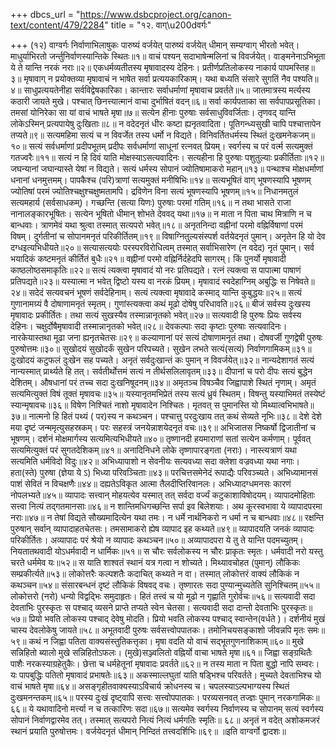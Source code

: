 +++
dbcs_url = "https://www.dsbcproject.org/canon-text/content/479/2284"
title = "१२. वाग्\u200dवर्गः"

+++
(१२) वाग्‍वर्गः
निर्वाणाभिलाषुकः पारुष्यं वर्जयेत् 
पारुष्यं वर्जयेत् धीमान् सम्यग्वाग् भीरतो भवेत्। 
माधुर्याभिरतो जर्न्तुनिर्वाणस्यान्तिके स्थितः॥१॥
वाचं पश्यन् सदाभाषेन्मलिनां च विवर्जयेत्। 
वाङ्मनेनाऽभिभूता ये ते यान्ति नरकं नराः॥२॥
एकधर्मव्यतीतस्य मृषावादस्य देहिनः। 
प्रतीर्णप्रतिलोकस्य नाकार्य पापमस्तिह॥३॥
मृषावाग् न प्रयोक्तव्या 
मृषावाचं न भाषेत सर्वा प्रत्ययकारिकाम्। 
यथा बध्यति संसारे सुगतिं नैव पश्यति॥४॥
साधुप्रत्ययतेनीहा सर्वविद्वेषकारिका। 
कान्तारः सर्वाधर्माणां मृषावाच प्रवर्तते॥५॥
जातमात्रस्य मर्त्यस्य कठारी जायते मुखे। 
पश्चात् छिनत्त्यात्मानं वाचा दुर्भाषितं वदन्॥६॥
सर्वा कार्यपताका सा सर्वपापप्रसूतिका। 
तमसां योनिरेका सा यां वाचं भाषते मृषा॥७॥
सत्येन हीनाः पुरुषाः सर्वसाधुविवर्जिताः। 
तृणवद् यान्ति लोकेऽस्मिन् प्रत्यपायेषु दुःखिताः॥८॥
न वदेदनृतं धीरः कष्टा ह्यनृतवादिता। 
पूतिगन्ध्यसुखी चापि पश्चात्तापेन तप्यते॥९॥
सत्यमहिमा 
सत्यं च न विवर्जेत तस्य धर्मो न विद्यते। 
विनिवर्तितधर्मस्य स्थितं दुःखमनेकजम्॥१०॥
सत्यं सर्वधर्माणां प्रदीपभूतम् 
प्रदीपः सर्वधर्माणां साधूनां रत्नवत् प्रियम्। 
स्वर्गस्य च परं वर्त्म सत्यमुक्तं गतज्वरैः॥११॥
सत्यं न हि दिवं याति मोक्षस्याऽसत्यवादिनः। 
सत्यहीना हि पुरुषाः पशुतुल्याः प्रकीर्तिताः॥१२॥
जघन्यानां जघान्यास्ते येषां न विद्यते। 
सत्यं धर्मस्य सोपानं ज्योतिषामाकरो महान्॥१३॥
पन्थाश्च मोक्षधर्माणां धनानां धनमुत्तमम्। 
पापकैश्च (परि)त्राणां सत्यमुक्तं मनीषिभिः॥१४॥
सत्यभूषितं वाग् भूषणस्यापि भूषणम् 
ज्योतिषां परमं ज्योतिश्चक्षुश्चक्षुष्मतामपि। 
द्रविणेन विना सत्यं भूषणस्यापि भूषणम्॥१५॥
निधानमतुलं सत्यमहार्य (सर्वसाधकम्)। 
गच्छन्ति (सत्या यिणः) पुरुषाः परमां गतिम्॥१६॥
न तथा भासते राजा नानालङ्कारभूषितः। 
सत्येन भूषितो धीमान् शोभते देववद् यथा॥१७॥
न माता न पिता चाथ मित्राणि न च बान्धवाः। 
त्राणमेवं यथा श्रुत्वा तस्मात् सत्यपरो भवेत्॥१८॥
अनृतनिन्दा 
वह्नीनां परमो वह्निर्विषाणां परमं विषम्। 
दुर्गतीनां च सोपानमनृतं परिकीर्तितम्॥१९॥
विषाग्नितुल्यसंस्पर्श वर्तयेदनृतं पुमान्। 
अनृतेन हि यो देव दग्ध‍इत्यभिधीयते॥२०॥
सत्यासत्ययोः परस्परविरोधित्वम् 
तस्मात् सर्वाभिसारेण (न वदेद) नृतं पुमान्। 
सर्व भयादिकं कष्टमनृतं कीर्तितं बुधैः॥२१॥
वह्नीनां परमो वह्निर्निर्दहेदपि सागरम्। 
किं पुनर्यो मृषावादी काष्ठलोष्ठसमाकृतिः॥२२॥
सत्यं त्यक्त्वा मृषावादं यो नरः प्रतिपद्यते। 
रत्नं त्यक्त्वा स पापात्मा पाषाणं प्रतिपद्यते॥२३॥
यस्यात्मा न भवेत् द्विष्टो यस्य वा नरकं प्रियम्। 
मृषावादं स्वदेहाग्निम् अबुद्धिः स निषेवते॥२४॥
सदेदं सत्यवचनं भूषणं सर्वदेहिनाम्। 
सत्यं त्यक्त्वा मृषावादे कस्माद् यान्ति कुबुद्धयः॥२५॥
सत्यं गुणानामग्र्यं वै दोषाणामनृतं स्मृतम्। 
गुणांस्त्यक्त्वा कथं मूढो दोषेषु परिधावति॥२६॥
बीजं सर्वस्य दुःखस्य मृषावादः प्रकीर्तितः। 
तथा सत्यं सुखस्यैव तस्मान्नानृतको भवेत्॥२७॥
सत्यवादी हि पुरुषः प्रियः सर्वस्य देहिनः। 
चक्षुर्दोषैमृषावादी तस्मान्नानृतको भवेत्॥२८॥
देवकल्पाः सदा कृष्टाः पुरुषाः सत्यवादिनः। 
नारकेयास्तथा मूढा जना ह्यनृतचेतसः॥२९॥
कल्याणानां परं सत्यं दोषाणामनृतं तथा। 
दोषवर्जी गुणद्वेषी पुरुषः पुरुषोत्तमः॥३०॥
सुखोदयं सुखोदर्कं सुखेन परिपच्यते। 
सुखेन लभते सत्यं(सत्यं) निर्वाणगामिकम्॥३१॥
दुःखोदयं कटुफलं दुःखेन सह पच्यते। 
अनृतं सर्वदुःखान्तं कः पुमान् न विवर्जयेत्॥३२॥
नान्यदेशागतं सत्यं नान्यस्मात् प्रार्थ्यते हि तत्। 
सर्वतीर्थोत्तमं सत्यं न तीर्थसलिलावृतम्॥३३॥
दीपानां च परो दीपः सत्यं बुद्धेन देशितम्। 
औषधानां परं तच्च सदा दुःखनिषूदनम्॥३४॥
अमृतञ्च विषञ्चैव जिह्वापाशे स्थितं नृणाम्। 
अमृतं सत्यमित्युक्तं विषं तूक्तं मृषावचः॥३५॥
यस्यानृतमभिप्रेतं तस्य सत्यं ध्रुवं स्थितम्। 
विषन्तु यस्याभिमतं तस्येष्टं स्यान्मृषावचः॥३६॥
विषेण निश्चितं नाशो मृषावादेन निश्चितः। 
मृतवत् स पुमानस्ति यो मिथ्यात्वभिभाषते॥३७॥
नात्मनो हि हितं पथ्यं ( पर)स्य न कथञ्चन। 
पश्चात्तु परदुःखाय तत् कथं सेव्यते नृभिः॥३८॥
देशे देशे मया दृष्टं जन्ममृत्युसहस्रकम्। 
परः सहस्त्रं जनयेन्नाशयेदनृतं वचः॥३९॥
अभिजातस निष्कर्षो द्विजातीनां च भूषणम्। 
दर्शनं मोक्षमार्गस्य सत्यमित्यभिधीयते॥४०॥
तृष्णानदी हयमाराणां सतां सत्येन कर्मणाम्। 
पूर्ववत् सत्यमित्युक्तं परं सुगतदेशिकम्॥४१॥
अनादिनिधने लोके तृष्णापारङ्गता (नराः)। 
नास्त्यत्राणं यथा सत्यमिति धर्मविदो विदुः॥४२॥
अभिध्यापाशो न सेवनीयः 
सत्यवध्या सदा क्लेशा वज्रवध्या यथा नगाः। 
हता(स्ते) पुरुषा (ज्ञेया ये ऽ) भिध्या परिवञ्चिताः॥४३॥
परचित्तसमेनेदं रूपाद्यैः परिवञ्च्यते। 
अभिध्यामानसं पाशं सेवितं न विचक्षणैः॥४४॥
दह्यतेऽविकृत आत्मा तैलदीप्तिरिवानलः। 
अभिध्यादग्धमनसः कारणं नोपलभ्यते॥४५॥
व्यापादः सत्त्वान् मोहयत्येव
यस्मात् तत् सर्वदा वर्ज्यं कटुकाशाविषोदयम्। 
व्यापादमोहिताः सत्त्वा नित्यं तद्गतमानसाः॥४६॥
न शान्तिमधिगच्छन्ति सर्पा इव बिलेशयाः। 
अथ कूरस्वभावा ये व्यापादपरमा नराः॥४७॥
न तेषां विद्यते सौख्यमादित्येन यथा तमः। 
न धर्मे नार्थनिकरो न धर्मा न च बान्धवाः॥४८॥
रक्षन्ति पुरुषान् सर्वान् व्यापादाहतचेतसः। 
तमसामाकरो ह्येष व्यापाद इह कथ्यते॥४९॥
व्यापादयति जनकं व्यापादः परिकीर्तितः। 
अव्यापादः परं श्रेयो न व्यापादः कथञ्चन॥५०॥
अव्यापादपरा ये तु ते यान्ति पदमच्युतम्। 
नियतातथवादी योऽधर्मवादी न धार्मिकः॥५१॥
स चौरः सर्वलोकस्य न चौरः प्राकृतः स्मृतः। 
धर्मवादी नरो यस्तु चरते धर्ममेव यः॥५२॥
स याति शाश्वतं स्थानं यत्र गत्वा न शोच्यते। 
मिथ्यावचोहत (पुमान्) लौकिकः सम्प्रकीर्त्यते॥५३॥
लोकोत्तरैः कल्पशतैः कदाचित् कथ्यते न वा। 
तस्मात् लोकोत्तरं वाक्यं लौकिकं न कथञ्चन॥५४॥
संसारबन्धनं दृष्टं लौकिकं विषवद् वचः। 
तृष्णारतः सदा पुण्यान्मुच्यतेति सुनिश्चितम्॥५५॥
लोकोत्तरो (नरो) धन्यो विद्वद्‍भिः समुदाहृतः। 
हितं तत्त्वं च यो मूढो न गृह्णाति गुरोर्वचः॥५६॥
सत्यवादी सदा देवताभिः पुरस्कृतः 
स पश्चाद् व्यसने प्राप्ते तप्यते स्वेन चेतसा। 
सत्यवादी सदा दान्तो देवताभिः पुरस्कृतः॥५७॥
प्रियो भवति लोकस्य पश्चाद् देवेषु मोदति। 
प्रियो भवति लोकस्य पश्चाद् स्वान्तेन(वर्धते )। 
दर्शनीयं मुखं चास्य देवलोकेषु जायते॥५८॥
अभूतवादी पुरुषः सर्वसत्त्वोपपातकः। 
तमोनिचयसङ्काशो जीवन्नपि मृतः समः॥५९॥
कथं न जिह्वा पतिता वाक्यसंस्तुतिकत्तृका। 
मृषा वदति यो वाचं सद्‍भूतगुणनाशिकाम्॥६०॥
मुखे सन्निहितो ब्यालो मुखे सन्निहितोऽफलः। 
(मुखे)सञ्ज्वलितो वह्निर्यो वाचा भाषते मृषा॥६१॥
जिह्वा सङ्‍ग्रथितैः पाशैः नरकस्याग्रहेतुकैः। 
छेत्ता च धर्महेतूनां मृषावादः प्रवर्तते॥६२॥
न तस्य माता न पिता बुद्धो नापि सम्वरः। 
यः पापबुद्धिः पतितो मृषावादं प्रभाषतेः॥६३॥
अकस्माल्लघुतां याति षड्‍भिश्च परिवर्तते। 
मुच्यते देवताभिश्च यो वाचं भाषते मृषा॥६४॥
असङ्गृहीतवाक्यस्याऽविचार्य क्रोधनस्य च। 
चपलस्याऽल्पभाग्यस्य स्थितं दुःखमनन्तकम्॥६५॥
परस्य दुःखं दृष्ट्वापि सत्त्वः सत्त्वोपपातकः।
परव्यसनवत् तज्ज्ञः पुमान् नरकगामिकः॥६६॥
ये  यथावादिनो मर्त्त्या न च तत्कारिणः सदा॥६७॥
सत्यमेव स्वर्गस्य निर्वाणस्य च सोपानम् 
सत्यं स्वर्गस्य सोपानं निर्वाणद्वारमेव तत्। 
तस्मात् सत्यपरो नित्यं नित्यं धर्मगतिः स्मृतिः॥
६८॥
अनृतं न वदेत्
अशोकमजरं स्थानं प्रयाति पुरुषोत्तमः। 
वर्जयेदनृतं धीमान् निन्दितं तत्त्वदर्शिभिः॥६९॥
॥इति वाग्वर्गो द्वादशः॥
